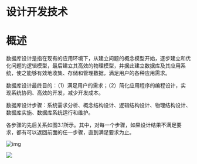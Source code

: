 # 设计开发技术

# 概述

数据库设计是指在现有的应用环境下，从建立问题的概念模型开始，逐步建立和优化问题的逻辑模型，最后建立其高效的物理模型，并据此建立数据库及其应用系统，使之能够有效地收集、存储和管理数据，满足用户的各种应用需求。

数据库设计最终目的：（1）满足用户的需求；（2）简化应用程序的编程设计，实现系统协同、高效的开发，减少开发成本。

数据库设计步骤：系统需求分析、概念结构设计、逻辑结构设计、物理结构设计、数据库实施、数据库系统运行和维护。

各步骤的先后关系如图3.1所示。其中，对每一个步骤，如果设计结果不满足要求，都有可以返回前面的任一步骤，直到满足要求为止。

 

![img](https://cdn.jsdelivr.net/gh/ZanderZhao/img20/file/20200115191845.png)

![](https://cdn.jsdelivr.net/gh/ZanderZhao/img20/file/20191117180159.png)
